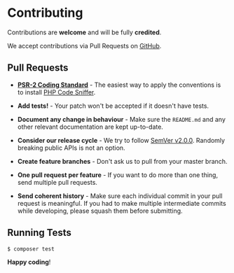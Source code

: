# Contributing

Contributions are **welcome** and will be fully **credited**.

We accept contributions via Pull Requests on [GitHub](https://github.com/unicorn-fail/php-ini-option).

## Pull Requests

- **[PSR-2 Coding Standard](https://github.com/php-fig/fig-standards/blob/master/accepted/PSR-2-coding-style-guide.md)** 
    \- The easiest way to apply the conventions is to install [PHP Code Sniffer](https://pear.php.net/package/PHP_CodeSniffer).

- **Add tests!**
    \- Your patch won't be accepted if it doesn't have tests.

- **Document any change in behaviour**
    \- Make sure the `README.md` and any other relevant documentation are kept up-to-date.

- **Consider our release cycle**
    \- We try to follow [SemVer v2.0.0](https://semver.org/). Randomly breaking public APIs is not an option.

- **Create feature branches**
    \- Don't ask us to pull from your master branch.

- **One pull request per feature**
    \- If you want to do more than one thing, send multiple pull requests.

- **Send coherent history**
    \- Make sure each individual commit in your pull request is meaningful.
    If you had to make multiple intermediate commits while developing, please squash them before submitting.


## Running Tests

``` bash
$ composer test
```


**Happy coding**!
